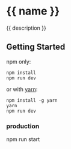 # {{ name }}

{{ description }}

## Getting Started

npm only:

    npm install
    npm run dev

or with [yarn](https://yarnpkg.com/):
    
    npm install -g yarn
    yarn
    npm run dev

### production

  npm run start